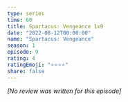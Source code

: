 ```yaml
---
type: series
time: 60
title: Spartacus: Vengeance 1x9
date: "2022-08-12T00:00:00"
name: "Spartacus: Vengeance"
season: 1
episode: 9
rating: 4
ratingEmoji: "⭐️⭐️⭐️⭐️"
share: false
---
```


*[No review was written for this episode]*